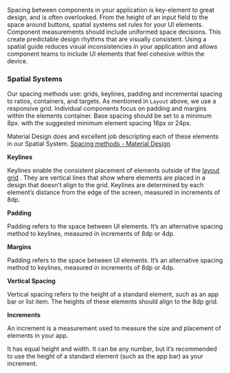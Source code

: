 Spacing between components in your application is key-element to great design, and is often overlooked. From the height of an input field to the space around buttons, spatial systems set rules for your UI elements.  Component measurements should include uniformed space decisions. This create predictable design rhythms that are visually consistent. Using a spatial guide reduces visual inconsistencies in your application and allows component teams to include UI elements that feel cohesive within the device.

###  Spatial Systems
Our spacing methods use: grids, keylines, padding and incremental spacing to ratios, containers, and targets. As mentioned in `Layout` above, we use a responsive grid. Individual components focus on padding and margins within the elements container. Base spacing should be set to a minimum 8px. with the suggested minimum element spacing 16px or 24px.

Material Design does and excellent job descripting each of these elements in our Spatial System. [Spacing methods - Material Design](https://material.io/design/layout/spacing-methods.html#spacing)

**Keylines**

Keylines enable the consistent placement of elements outside of the  [layout grid](https://material.io/design/layout/responsive-layout-grid.html) . They are vertical lines that show where elements are placed in a design that doesn’t align to the grid. Keylines are determined by each element’s distance from the edge of the screen, measured in increments of 8dp.

**Padding**

Padding refers to the space between UI elements. It’s an alternative spacing method to keylines, measured in increments of 8dp or 4dp.

**Margins**

Padding refers to the space between UI elements. It’s an alternative spacing method to keylines, measured in increments of 8dp or 4dp.

**Vertical Spacing**

Vertical spacing refers to the height of a standard element, such as an app bar or list item. The heights of these elements should align to the 8dp grid.

**Increments**

An increment is a measurement used to measure the size and placement of elements in your app.

It has equal height and width. It can be any number, but it’s recommended to use the height of a standard element (such as the app bar) as your increment.